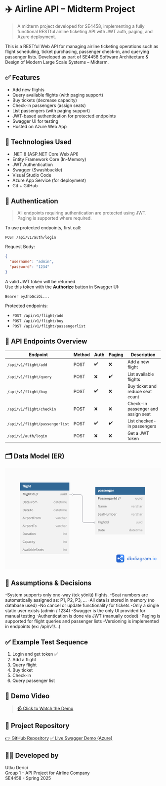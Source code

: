 # ✈️ Airline API – Midterm Project
> A midterm project developed for SE4458, implementing a fully functional RESTful airline ticketing API with JWT auth, paging, and Azure deployment.

This is a RESTful Web API for managing airline ticketing operations such as flight scheduling, ticket purchasing, passenger check-in, and querying passenger lists. Developed as part of SE4458 Software Architecture & Design of Modern Large Scale Systems – Midterm.

## ✅ Features

- Add new flights
- Query available flights (with paging support)
- Buy tickets (decrease capacity)
- Check-in passengers (assign seats)
- List passengers (with paging support)
- JWT-based authentication for protected endpoints
- Swagger UI for testing
- Hosted on Azure Web App


## 🚀 Technologies Used

- .NET 8 (ASP.NET Core Web API)
- Entity Framework Core (In-Memory)
- JWT Authentication
- Swagger (Swashbuckle)
- Visual Studio Code
- Azure App Service (for deployment)
- Git + GitHub

## 🔐 Authentication
> All endpoints requiring authentication are protected using JWT. Paging is supported where required.

To use protected endpoints, first call:

```
POST /api/v1/auth/login
```

Request Body:
```json
{
  "username": "admin",
  "password": "1234"
}
```

A valid JWT token will be returned.  
Use this token with the **Authorize** button in Swagger UI:

```
Bearer eyJhbGciOi...
```

Protected endpoints:
- `POST /api/v1/flight/add`
- `POST /api/v1/flight/buy`
- `POST /api/v1/flight/passengerlist`

## 📄 API Endpoints Overview

| Endpoint                             | Method | Auth | Paging | Description                          |
|--------------------------------------|--------|------|--------|--------------------------------------|
| `/api/v1/flight/add`                 | POST   | ✔️   | ❌     | Add a new flight                     |
| `/api/v1/flight/query`               | POST   | ❌   | ✔️     | List available flights               |
| `/api/v1/flight/buy`                 | POST   | ✔️   | ❌     | Buy ticket and reduce seat count     |
| `/api/v1/flight/checkin`             | POST   | ❌   | ❌     | Check-in passenger and assign seat   |
| `/api/v1/flight/passengerlist`       | POST   | ✔️   | ✔️     | List checked-in passengers           |
| `/api/v1/auth/login`                 | POST   | ❌   | ❌     | Get a JWT token                      |

## 🗂 Data Model (ER)

![ER Diagram](./er-diagram.png)


## 🧠 Assumptions & Decisions

-System supports only one-way (tek yönlü) flights.
-Seat numbers are automatically assigned as: P1, P2, P3, ...
-All data is stored in memory (no database used)
-No cancel or update functionality for tickets
-Only a single static user exists (admin / 1234)
-Swagger is the only UI provided for manual testing
-Authentication is done via JWT (manually coded)
-Paging is supported for flight queries and passenger lists
-Versioning is implemented in endpoints (ex: /api/v1/...)

## ✅ Example Test Sequence

1. Login and get token ✅  
2. Add a flight  
3. Query flight  
4. Buy ticket  
5. Check-in  
6. Query passenger list

## 🎥 Demo Video

> [📹 Click to Watch the Demo](https://drive.google.com/your-demo-link)

## 🔗 Project Repository

[👉 GitHub Repository](https://github.com/utku1608/AirlineApi-Midterm)
[✅ Live Swagger Demo (Azure)](https://airline-api-utku123.azurewebsites.net/swagger/index.html)

## 👨‍💻 Developed by

Utku Derici  
Group 1 – API Project for Airline Company  
SE4458 - Spring 2025
